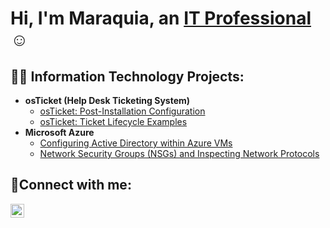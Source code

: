 
<h1>Hi, I'm Maraquia, an <a href="https://linkedin.com/in/MaraquiaWest">IT Professional</a>☺</h1>

<h2>👨‍💻 Information Technology Projects:</h2>

- <b>osTicket (Help Desk Ticketing System)</b>
  - [osTicket: Post-Installation Configuration](https://github.com/ShyBeauty012/post-install-config)
  - [osTicket: Ticket Lifecycle Examples](https://github.com/ShyBeauty012/ticket-lifecycle)
- <b>Microsoft Azure</b>
  - [Configuring Active Directory within Azure VMs](https://github.com/ShyBeauty012/configure-ad)
  - [Network Security Groups (NSGs) and Inspecting Network Protocols](https://github.com/ShyBeauty012/azure-network-protocols)

<h2>🤳Connect with me:</h2>

[<img align="left" alt="MaraquiaWest | LinkedIn" width="22px" src="https://cdn.jsdelivr.net/npm/simple-icons@v3/icons/linkedin.svg" />][linkedin]

[linkedin]: https://linkedin.com/in/MaraquiaWest
<!--
